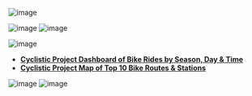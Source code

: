 ![image](https://user-images.githubusercontent.com/110440545/185351124-a89a0cde-1958-46dd-90aa-32007ee929a3.png)

![image](https://user-images.githubusercontent.com/110440545/185773318-d8557ab4-a477-4eaa-abdd-dd8fa83d557d.png)
![image](https://user-images.githubusercontent.com/110440545/185743670-7afd9b5f-644e-443f-8681-581eb5312b9c.png)








![image](https://user-images.githubusercontent.com/110440545/185773735-14fd2a51-26cc-43dd-a5e7-6120546478f1.png)
* **[Cyclistic Project Dashboard of Bike Rides by Season, Day & Time](https://public.tableau.com/views/CyclisticProjectDashboardofBikeRidesbySeasonDayTime/DashboardRidesbyMonthDayTime?:language=en-US&:display_count=n&:origin=viz_share_link)**
* **[Cyclistic Project Map of Top 10 Bike Routes & Stations](https://public.tableau.com/views/CyclisticProjectMapofTop10BikeRoutesStations/DashboardMap?:language=en-US&:display_count=n&:origin=viz_share_link)**

![image](https://user-images.githubusercontent.com/110440545/185773567-59f18dc4-50a7-47f9-9809-bfad1091c165.png)
![image](https://user-images.githubusercontent.com/110440545/185773617-7f4421fd-e99b-47ee-b5cc-da0126abbd57.png)
